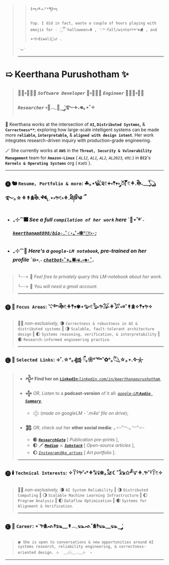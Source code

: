 > > #### `(═╕҂º෴°ˣཀ)═╕`
> > ```
> > Yup. I did in fact, waste a couple of hours playing with emojis for - 𓉸ྀི݁ halloween☠️⚰️ , 𓇢𓆸fall/winter༻❄️⛸️ , and 𖥔𖥸diwali🪷🪔 .
> > ```
> `˙𐃷˙`
> 
> ---
# ➯ Keerthana Purushotham ✨
> ### 🧛‍♀️༚🧙🏽‍♀️ *`Software Developer`* 🧟༚🧝🏽‍♀️ *`Engineer`* 🧚🏼‍♀️༚🧞‍♀️ *`Researcher`* ༚🔮𓂃🦇‿་༘࿐𖥔˖𖦹｡⋆˚✧
> 
 🧹 Keerthana works at the intersection of **`AI`, `Distributed Systems`,** & **`Correctness**`**; exploring how large-scale intelligent systems can be made more **`reliable`, `interpretable`,** & **`aligned with design intent`**. Her work integrates research-driven inquiry with production-grade engineering.

 🪄 She currently works at **`AWS`** in the **`Threat, Security & Vulnerability Management`** team for **`Amazon-Linux`** ( *`AL12`, `AL1`, `AL2`, `AL2023`, etc.*) in **`EC2`**'s **`Kernels & Operating Systems`** org ( *`KaOS`* ).
 
---
### 🅐 🐿️ **`Resume, Portfolio & more`:** ☘︎｡⋆𓆤༉𓏲𖥔༝𖤣𖥧༚ ༘ၴ( ၴႅၴ𓏲⚘.𓇗˖﹏𓆏࿐｡☆⚘↟𖠰𓇗.𓆈ˎ⋆༝𖧧𓏲༚⚘.ཐི༏ཋྀ༄ ྀ 
- ### ₊⊹⁀🎆 *See a full **`compilation of her work`** here* \`🧨⋆˚࿔ˊ˗ [*`keerthanap8898/bio`*`✧.ﾟ☾⋆｡ﾟ༝🕸️°👻𓏲༚⋅`](https://github.com/keerthanap8898/bio#-links);
- ### ₊⊹⁀🎇 *Here's a **`google-LM notebook`**, pre-trained on her profile* \`💥༝ˎ˗ [*`chatbot`*`༚˚𖥔｡🕷༝💀.༚𖦹⋆˚`](https://notebooklm.google.com/notebook/fe2125af-e6e0-4815-8181-041b267e3b8b?artifactId=133e9897-8c8b-4dcf-89e3-a0a0da965655). 
>   ╰┈┈> 🦃 *Feel free to privately query this LM-notebook about her work.*
>     
>   ╰┈┈> 🥧 *You will need a gmail account.*
> 
> ---
### 🅑 🧣 **`Focus Areas`**: 𓇢𓆸𓇗𓏲⚘𖤣𖥧✾⋆𓅰𓏲𓅭𖧧𓅮⚘𓅯༝𖡼˚↟𖠰✧𖤣𖥧𖧧✧
> 🍁🍂 *non-exclusively,* 🌘 `Correctness & robustness in AI & distributed systems`  ‖  🌗 `Scalable, fault-tolerant architecture design`  ‖  🌓 `Systems reasoning, verification, & interpretability`  ‖  🌒 `Research-informed engineering practice`.
> 
> ---
### 🅒 🎃 **`Selected Links`**: ⟢˚.☆°｡𓆉 ྀ｡❀°𓆝˚✿°｡𓆡☆｡⋆.݁݁✧𓇼
> - **𒅒 Find her on** [**`LinkedIn`**:*`linkedin.com/in/keerthanapurushotham`*](https://linkedin.com/in/keerthanapurushotham),
> 
> - **𒈔** *OR*, Listen to a **podcast-version** of it all: [*`google-LM`*:***`Audio Summary`***](https://drive.google.com/file/d/1TIv9bmw2HRo9JkZyHOzG4XH6CTmgmjTd/view),
>   - 𒇫 (*made on googleLM - '.m4a' file on drive*);
> - **𒄆** *OR*, check out her **other social media**: ｡𓆟˚𓆞｡𓆝˚𓆟 
>   - **🌒** [***`ResearchGate`***](https://www.researchgate.net/profile/Keerthana-Purushotham) [ *Publication pre-prints* ],
>   - **🌓** 🗡️ ***[`Medium`](https://medium.com/@keerthanapurushotham)*** ⚔️ ***[`Substack`](https://substack.com/@keerthanapurushotham)*** [ *Open-source articles* ],
>   - **🌔** [*`Instagram`*:*`@kp_artses`*](https://instagram.com/kp_artses) [ *Art portfolio* ].
> ---
### 🅓 🕯️ **`Technical Interests`**: ✧𓋼𓍊𖧧˚༚°⚘𓃙𖤓｡𓃠☾˚𓃥✩𓃚'⚘.𖧧˚𓍊𓋼𓏲✧
> 🍁🍂 *non-exclusively,* 🌘 `AI System Reliability`  ‖   🌗 `Distributed Computing`  ‖   🌖 `Scalable Machine Learning Infrastructure`  ‖   🌔 `Program Analysis`  ‖  🌓 `Dataflow Optimization`  ‖   🌒 `Systems for Alignment & Verification`.
> 
> ---
### 🅔 🎿 **`Career`**: ⋆˙𖧧𖠰ᨒ↟𓃬﹏↟𓂃𓃮ᨒ˚𖠰࣪↟𓃮﹏𓃮‿་༘
> ```
> 🍀 She is open to conversations & new opportunities around AI systems research, reliability engineering, & correctness-oriented design. ⊹ ࣪ ﹏𓊝﹏𓂁﹏⊹ ࣪ ˖
> ```
---


